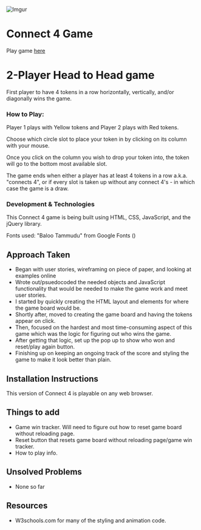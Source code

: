 ![Imgur](https://i.imgur.com/YjIiOM5.png)
# Connect 4 Game

Play game [here](https://andrewavina.github.io/project1-game-connect4/)

# 2-Player Head to Head game
First player to have 4 tokens in a row horizontally, vertically, and/or diagonally wins the game. 

### How to Play:
Player 1 plays with Yellow tokens and Player 2 plays with Red tokens.

Choose which circle slot to place your token in by clicking on its column with your mouse. 

Once you click on the column you wish to drop your token into, the token will go to the bottom most available slot. 

The game ends when either a player has at least 4 tokens in a row a.k.a. "connects 4", or if every slot is taken up without any connect 4's - in which case the game is a draw. 


### Development & Technologies

This Connect 4 game is being built using HTML, CSS, JavaScript, and the jQuery library.

Fonts used: "Baloo Tammudu" from Google Fonts (<link href="https://fonts.googleapis.com/css?family=Baloo+Tammudu" rel="stylesheet">)


## Approach Taken
- Began with user stories, wireframing on piece of paper, and looking at examples online
- Wrote out/psuedocoded the needed objects and JavaScript functionality that would be needed to make the game work and meet user stories.
- I started by quickly creating the HTML layout and elements for where the game board would be.
- Shortly after, moved to creating the game board and having the tokens appear on click.
- Then, focused on the hardest and most time-consuming aspect of this game which was the logic for figuring out who wins the game. 
- After getting that logic, set up the pop up to show who won and reset/play again button.
- Finishing up on keeping an ongoing track of the score and styling the game to make it look better than plain.


## Installation Instructions
This version of Connect 4 is playable on any web browser. 

## Things to add
- Game win tracker. Will need to figure out how to reset game board without reloading page. 
- Reset button that resets game board without reloading page/game win tracker.
- How to play info.

## Unsolved Problems
- None so far

## Resources
- W3schools.com for many of the styling and animation code.
